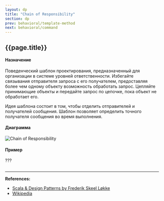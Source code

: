 ```yaml
---
layout: dp
title: "Chain of Responsibility"
section: dp
prev: behavioral/template-method
next: behavioral/command
---
```


## {{page.title}}

#### Назначение

Поведенческий шаблон проектирования, предназначенный для организации в системе уровней ответственности.
Избегайте связывания отправителя запроса с его получателем, 
предоставляя более чем одному объекту возможность обработать запрос. 
Цепляйте принимающие объекты и передайте запрос по цепочке, пока объект не обработает его. 

Идея шаблона состоит в том, чтобы отделить отправителей и получателей сообщения. 
Шаблон позволяет определить точного получателя сообщения во время выполнения.

#### Диаграмма

![Chain of Responsibility](https://upload.wikimedia.org/wikipedia/ru/a/ae/Chain.png)

#### Пример

???

```scala mdoc

```


---

**References:**
- [Scala & Design Patterns by Frederik Skeel Løkke](https://www.scala-lang.org/old/sites/default/files/FrederikThesis.pdf)
- [Wikipedia](https://ru.wikipedia.org/wiki/%D0%A6%D0%B5%D0%BF%D0%BE%D1%87%D0%BA%D0%B0_%D0%BE%D0%B1%D1%8F%D0%B7%D0%B0%D0%BD%D0%BD%D0%BE%D1%81%D1%82%D0%B5%D0%B9)
